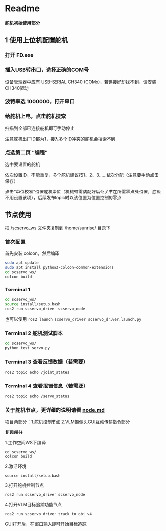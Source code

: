 # Readme

 **舵机初始使用部分** 
## 1 使用上位机配置舵机

### 打开 FD.exe

### 插入USB转串口，选择正确的COM号

设备管理器中应有 USB-SERIAL CH340 (COMx)，若连接好却找不到，请安装CH340驱动

### 波特率选 1000000，打开串口

### 给舵机上电，点击舵机搜索

扫描到全部已连接舵机即可手动停止

注意舵机出厂ID都为1，接入多个ID冲突的舵机会搜索不到

### 点选第二页 “编程”

选中要设置的舵机

依次设置ID，不能重复，多个舵机建议按1、2、3……依次分配（注意要手动点击保存）

点击“中位校准”设置舵机中位（机械臂需装配好后让关节在所需零点处设置，底盘不用设置该项），后续发布topic时以该位置为位置控制的零点

## 节点使用

把 /scservo_ws 文件夹复制到 /home/sunrise/ 目录下

### 首次配置

首先安装 colcon，然后编译

```bash
sudo apt update
sudo apt install python3-colcon-common-extensions
cd scservo_ws/
colcon build
```


### Terminal 1
```bash
cd scservo_ws/
source install/setup.bash
ros2 run scservo_driver scservo_node
```
也可以使用 `ros2 launch scservo_driver scservo_driver.launch.py`

### Terminal 2 舵机测试脚本
```bash
cd scservo_ws/
python test_servo.py 
```

### Terminal 3 查看反馈数据（若需要）
```bash
ros2 topic echo /joint_states
```

### Terminal 4 查看报错信息（若需要）
```bash
ros2 topic echo /servo_status
```
### 关于舵机节点，更详细的说明请看 [node.md](node.md)


项目两部分：1.舵机控制节点 2.VLM摄像头GUI互动传输指令部分

 **复现部分** 

1.工作空间WS下编译

```
cd scservo_ws/
colcon build
```

2.激活环境

```
source install/setup.bash

```
3.打开舵机控制节点

```
ros2 run scservo_driver scservo_node
```
4.打开VLM目标追踪功能节点

```
ros2 run scservo_driver track_to_obj_v4
```

GUI打开后，在窗口输入即可开始目标追踪